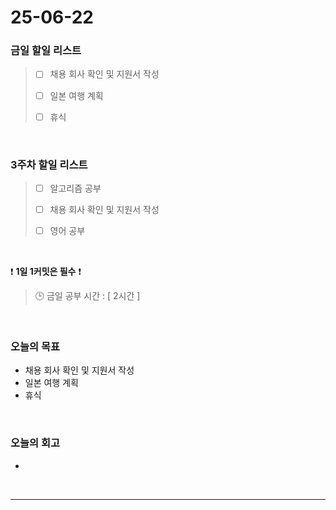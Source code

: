 # 25-06-22

### 금일 할일 리스트
> - [ ] 채용 회사 확인 및 지원서 작성
>
> - [ ] 일본 여행 계획
>
> - [ ] 휴식

<br/>

### 3주차 할일 리스트
> - [ ] 알고리즘 공부
>
> - [ ] 채용 회사 확인 및 지원서 작성
>
> - [ ] 영어 공부

<br/>

❗ **1일 1커밋은 필수** ❗

> 🕒 금일 공부 시간 : [ 2시간 ]

<br/>

### 오늘의 목표
- 채용 회사 확인 및 지원서 작성
- 일본 여행 계획
- 휴식

<br>

### 오늘의 회고
- 


<br/>

---
